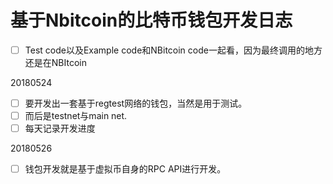 # 基于Nbitcoin的比特币钱包开发日志

* [ ] Test code以及Example code和NBitcoin code一起看，因为最终调用的地方还是在NBItcoin

20180524

* [ ] 要开发出一套基于regtest网络的钱包，当然是用于测试。
* [ ] 而后是testnet与main net.
* [ ] 每天记录开发进度

20180526

* [ ] 钱包开发就是基于虚拟币自身的RPC API进行开发。



